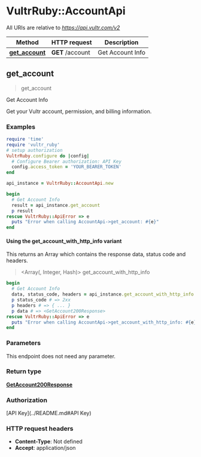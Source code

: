 # VultrRuby::AccountApi

All URIs are relative to *https://api.vultr.com/v2*

| Method | HTTP request | Description |
| ------ | ------------ | ----------- |
| [**get_account**](AccountApi.md#get_account) | **GET** /account | Get Account Info |


## get_account

> <GetAccount200Response> get_account

Get Account Info

Get your Vultr account, permission, and billing information.

### Examples

```ruby
require 'time'
require 'vultr_ruby'
# setup authorization
VultrRuby.configure do |config|
  # Configure Bearer authorization: API Key
  config.access_token = 'YOUR_BEARER_TOKEN'
end

api_instance = VultrRuby::AccountApi.new

begin
  # Get Account Info
  result = api_instance.get_account
  p result
rescue VultrRuby::ApiError => e
  puts "Error when calling AccountApi->get_account: #{e}"
end
```

#### Using the get_account_with_http_info variant

This returns an Array which contains the response data, status code and headers.

> <Array(<GetAccount200Response>, Integer, Hash)> get_account_with_http_info

```ruby
begin
  # Get Account Info
  data, status_code, headers = api_instance.get_account_with_http_info
  p status_code # => 2xx
  p headers # => { ... }
  p data # => <GetAccount200Response>
rescue VultrRuby::ApiError => e
  puts "Error when calling AccountApi->get_account_with_http_info: #{e}"
end
```

### Parameters

This endpoint does not need any parameter.

### Return type

[**GetAccount200Response**](GetAccount200Response.md)

### Authorization

[API Key](../README.md#API Key)

### HTTP request headers

- **Content-Type**: Not defined
- **Accept**: application/json

